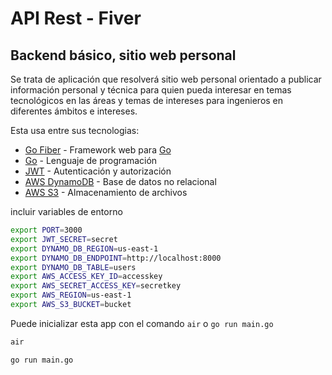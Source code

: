 # API Rest - Fiver

## Backend básico, sitio web personal

Se trata de aplicación que resolverá sitio web personal orientado a publicar información personal y técnica para quien pueda interesar en temas tecnológicos en las áreas y temas de intereses para ingenieros en diferentes ámbitos e intereses.

Esta usa entre sus tecnologias:

<!-- link url -->

[Go Fiber]: https://gofiber.io/
[Go]: https://golang.org/
[JWT]: https://jwt.io/
[AWS DynamoDB]: https://aws.amazon.com/es/dynamodb/
[AWS S3]: https://aws.amazon.com/es/s3/

- [Go Fiber] - Framework web para [Go]
- [Go] - Lenguaje de programación
- [JWT] - Autenticación y autorización
- [AWS DynamoDB] - Base de datos no relacional
- [AWS S3] - Almacenamiento de archivos

incluir variables de entorno

```bash
export PORT=3000
export JWT_SECRET=secret
export DYNAMO_DB_REGION=us-east-1
export DYNAMO_DB_ENDPOINT=http://localhost:8000
export DYNAMO_DB_TABLE=users
export AWS_ACCESS_KEY_ID=accesskey
export AWS_SECRET_ACCESS_KEY=secretkey
export AWS_REGION=us-east-1
export AWS_S3_BUCKET=bucket
```

Puede inicializar esta app con el comando `air` o `go run main.go`

```bash
air
```

```bash
go run main.go
```

